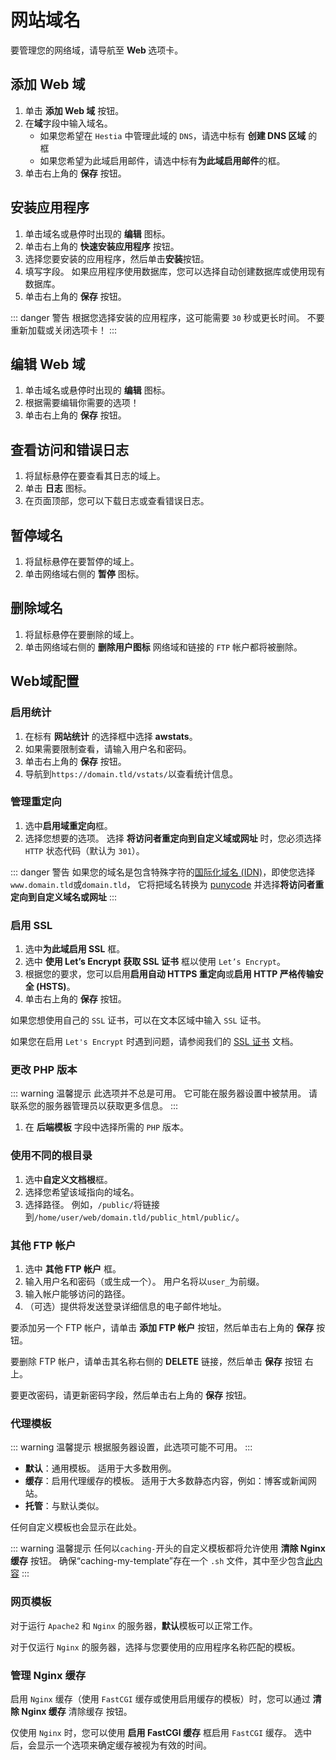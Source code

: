 # 网站域名

要管理您的网络域，请导航至 **Web <i class="fas fa-fw fa-globe-americas"></i>** 选项卡。

## 添加 Web 域

1. 单击 **<i class="fas fa-fw fa-plus-circle"></i> 添加 Web 域** 按钮。
2. 在**域**字段中输入域名。
    - 如果您希望在 `Hestia` 中管理此域的 `DNS`，请选中标有 **创建 DNS 区域** 的框
    - 如果您希望为此域启用邮件，请选中标有**为此域启用邮件**的框。
3. 单击右上角的 **<i class="fas fa-fw fa-save"></i> 保存** 按钮。

## 安装应用程序

1. 单击域名或悬停时出现的 **<i class="fas fa-fw fa-pencil-alt"><span class="visually-hidden"></span></i> 编辑** 图标。
2. 单击右上角的 **<i class="fas fa-fw fa-magic"></i> 快速安装应用程序** 按钮。
3. 选择您要安装的应用程序，然后单击**安装**按钮。
4. 填写字段。 如果应用程序使用数据库，您可以选择自动创建数据库或使用现有数据库。
5. 单击右上角的 **<i class="fas fa-fw fa-save"></i> 保存** 按钮。

::: danger 警告
根据您选择安装的应用程序，这可能需要 `30` 秒或更长时间。 不要重新加载或关闭选项卡！
:::

## 编辑 Web 域

1. 单击域名或悬停时出现的 **<i class="fas fa-fw fa-pencil-alt"><span class="visually-hidden"></span></i> 编辑** 图标。
2. 根据需要编辑你需要的选项！
3. 单击右上角的 **<i class="fas fa-fw fa-save"></i> 保存** 按钮。

## 查看访问和错误日志

1. 将鼠标悬停在要查看其日志的域上。
2. 单击 **<i class="fas fa-binoculars icon-purple"><span class="visually-hidden"></span></i> 日志** 图标。
3. 在页面顶部，您可以下载日志或查看错误日志。

## 暂停域名

1. 将鼠标悬停在要暂停的域上。
2. 单击网络域右侧的 **<i class="fas fa-fw fa-pause"><span class="visually-hidden"></span></i> 暂停** 图标。

## 删除域名

1. 将鼠标悬停在要删除的域上。
2. 单击网络域右侧的 **<i class="fas fa-fw fa-trash"><span class="visually-hidden"></span></i> 删除用户图标** 网络域和链接的 `FTP` 帐户都将被删除。

## Web域配置

### 启用统计

1. 在标有 **网站统计** 的选择框中选择 **awstats**。
2. 如果需要限制查看，请输入用户名和密码。
3. 单击右上角的 **<i class="fas fa-fw fa-save"></i> 保存** 按钮。
4. 导航到`https://domain.tld/vstats/`以查看统计信息。

### 管理重定向

1. 选中**启用域重定向**框。
2. 选择您想要的选项。 选择 **将访问者重定向到自定义域或网址** 时，您必须选择 `HTTP` 状态代码（默认为 `301`）。

::: danger 警告
如果您的域名是包含特殊字符的[国际化域名 (IDN)](https://zh.wikipedia.org/wiki/%E5%9B%BD%E9%99%85%E5%8C%96%E5%9F%9F%E5%90%8D)，即使您选择`www.domain.tld`或`domain.tld`， 它将把域名转换为 [punycode](https://zh.wikipedia.org/wiki/%E5%9B%BD%E9%99%85%E5%8C%96%E5%9F%9F%E5%90%8D%E7%BC%96%E7%A0%81) 并选择**将访问者重定向到自定义域名或网址**
:::

### 启用 SSL

1. 选中**为此域启用 SSL** 框。
2. 选中 **使用 Let’s Encrypt 获取 SSL 证书** 框以使用 `Let’s Encrypt`。
3. 根据您的要求，您可以启用**启用自动 HTTPS 重定向**或**启用 HTTP 严格传输安全 (HSTS)**。
4. 单击右上角的 **<i class="fas fa-fw fa-save"></i> 保存** 按钮。

如果您想使用自己的 `SSL` 证书，可以在文本区域中输入 `SSL` 证书。

如果您在启用 `Let's Encrypt` 时遇到问题，请参阅我们的 [SSL 证书](../server-administration/ssl-certificates) 文档。

### 更改 PHP 版本

::: warning 温馨提示
此选项并不总是可用。 它可能在服务器设置中被禁用。 请联系您的服务器管理员以获取更多信息。
:::

1. 在 **后端模板** 字段中选择所需的 `PHP` 版本。

### 使用不同的根目录

1. 选中**自定义文档根**框。
2. 选择您希望该域指向的域名。
3. 选择路径。 例如，`/public/`将链接到`/home/user/web/domain.tld/public_html/public/`。

### 其他 FTP 帐户

1. 选中 **其他 FTP 帐户** 框。
2. 输入用户名和密码（或生成一个）。 用户名将以`user_`为前缀。
3. 输入帐户能够访问的路径。
4. （可选）提供将发送登录详细信息的电子邮件地址。

要添加另一个 FTP 帐户，请单击 **添加 FTP 帐户** 按钮，然后单击右上角的 **<i class="fas fa-fw fa-save"></i> 保存** 按钮。

要删除 FTP 帐户，请单击其名称右侧的 **DELETE** 链接，然后单击 **<i class="fas fa-fw fa-save"></i> 保存** 按钮 右上。

要更改密码，请更新密码字段，然后单击右上角的 **<i class="fas fa-fw fa-save"></i> 保存** 按钮。

### 代理模板

::: warning 温馨提示
根据服务器设置，此选项可能不可用。
:::

- **默认**：通用模板。 适用于大多数用例。
- **缓存**：启用代理缓存的模板。 适用于大多数静态内容，例如：博客或新闻网站。
- **托管**：与默认类似。

任何自定义模板也会显示在此处。

::: warning 温馨提示
任何以`caching-`开头的自定义模板都将允许使用 **<i class="fas fa-fw fa-trash"></i> 清除 Nginx 缓存** 按钮。 确保“caching-my-template”存在一个 `.sh` 文件，其中至少包含[此内容](https://github.com/hestiacp/hestiacp/blob/main/install/deb/templates/web/nginx/caching.sh)
:::

### 网页模板

对于运行 `Apache2` 和 `Nginx` 的服务器，**默认**模板可以正常工作。

对于仅运行 `Nginx` 的服务器，选择与您要使用的应用程序名称匹配的模板。

### 管理 Nginx 缓存

启用 `Nginx` 缓存（使用 `FastCGI` 缓存或使用启用缓存的模板）时，您可以通过 **<i class="fas fa-fw fa-trash"></i> 清除 Nginx 缓存** 清除缓存 按钮。

仅使用 `Nginx` 时，您可以使用 **启用 FastCGI 缓存** 框启用 `FastCGI` 缓存。 选中后，会显示一个选项来确定缓存被视为有效的时间。
